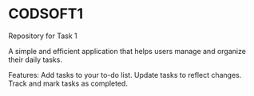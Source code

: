 # CODSOFT1
Repository for Task 1

A simple and efficient application that helps users manage and organize their daily tasks.

Features:
  Add tasks to your to-do list.
  Update tasks to reflect changes.
  Track and mark tasks as completed.

